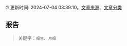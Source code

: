 :alarm_clock: 更新时间: 2024-07-04 03:39:10。[文章来源](/README.md)、[文章分类](/TAGS.md)

## 报告


> 关键字：`报告`、`月报`



